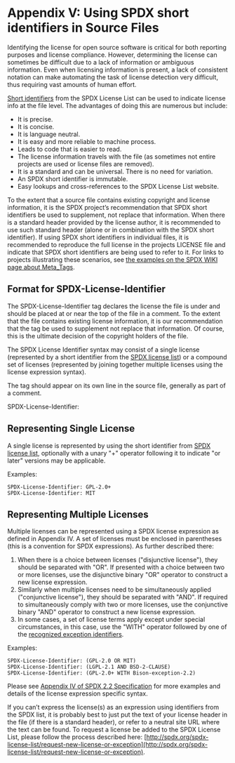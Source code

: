 # Appendix V: Using SPDX short identifiers in Source Files

Identifying the license for open source software is critical for both reporting purposes and license compliance. However, determining the license can sometimes be difficult due to a lack of information or ambiguous information. Even when licensing information is present, a lack of consistent notation can make automating the task of license detection very difficult, thus requiring vast amounts of human effort.

[Short identifiers](https://spdx.org/licenses/) from the SPDX License List can be used to indicate license info at the file level. The advantages of doing this are numerous but include:

* It is precise.
* It is concise.
* It is language neutral.
* It is easy and more reliable to machine process.
* Leads to code that is easier to read.
* The license information travels with the file (as sometimes not entire projects are used or license files are removed).
* It is a standard and can be universal. There is no need for variation.
* An SPDX short identifier is immutable.
* Easy lookups and cross-references to the SPDX License List website.

To the extent that a source file contains existing copyright and license information, it is the SPDX project’s recommendation that SPDX short identifiers be used to supplement, not replace that information. When there is a standard header provided by the license author, it is recommended to use such standard header (alone or in combination with the SPDX short identifier). If using SPDX short identifiers in individual files, it is recommended to reproduce the full license in the projects LICENSE file and indicate that SPDX short identifiers are being used to refer to it. For links to projects illustrating these scenarios, see [the examples on the SPDX WIKI page about Meta_Tags](https://wiki.spdx.org/view/Technical_Team/SPDX_Meta_Tags#Examples).

## Format for SPDX-License-Identifier

The SPDX-License-Identifier tag declares the license the file is under and should be placed at or near the top of the file in a comment. To the extent that the file contains existing license information, it is our recommendation that the tag be used to supplement not replace that information. Of course, this is the ultimate decision of the copyright holders of the file.

The SPDX License Identifier syntax may consist of a single license (represented by a short identifier from the [SPDX license list](https://spdx.org/licenses/)) or a compound set of licenses (represented by joining together multiple licenses using the license expression syntax).

The tag should appear on its own line in the source file, generally as part of a comment.

SPDX-License-Identifier: <SPDX License Expression>

## Representing Single License

A single license is represented by using the short identifier from [SPDX license list](https://spdx.org/licenses/), optionally with a unary "+" operator following it to indicate "or later" versions may be applicable.

Examples:

    SPDX-License-Identifier: GPL-2.0+
    SPDX-License-Identifier: MIT

## Representing Multiple Licenses

Multiple licenses can be represented using a SPDX license expression as defined in Appendix IV. A set of licenses must be enclosed in parentheses (this is a convention for SPDX expressions). As further described there:

1. When there is a choice between licenses ("disjunctive license"), they should be separated with "OR". If presented with a choice between two or more licenses, use the disjunctive binary "OR" operator to construct a new license expression.
2. Similarly when multiple licenses need to be simultaneously applied ("conjunctive license"), they should be separated with "AND". If required to simultaneously comply with two or more licenses, use the conjunctive binary "AND" operator to construct a new license expression.
3. In some cases, a set of license terms apply except under special circumstances, in this case, use the "WITH" operator followed by one of the [recognized exception identifiers](https://spdx.org/licenses/exceptions-index.html).

Examples:

    SPDX-License-Identifier: (GPL-2.0 OR MIT)
    SPDX-License-Identifier: (LGPL-2.1 AND BSD-2-CLAUSE)
    SPDX-License-Identifier: (GPL-2.0+ WITH Bison-exception-2.2)

Please see [Appendix IV of SPDX 2.2 Specification](./appendix-IV-SPDX-license-expressions.md) for more examples and details of the license expression specific syntax.

If you can’t express the license(s) as an expression using identifiers from the SPDX list, it is probably best to just put the text of your license header in the file (if there is a standard header), or refer to a neutral site URL where the text can be found. To request a license be added to the SPDX License List, please follow the process described here: [http://spdx.org/spdx-license-list/request-new-license-or-exception](http://spdx.org/spdx-license-list/request-new-license-or-exception).
